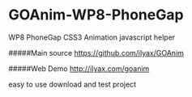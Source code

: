 GOAnim-WP8-PhoneGap
===================

WP8 PhoneGap CSS3 Animation javascript helper


#####Main source 
https://github.com/ilyax/GOAnim

#####Web Demo 
http://ilyax.com/goanim

easy to use download and test project 

